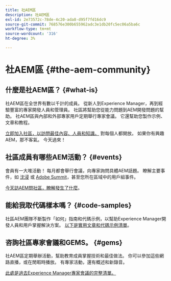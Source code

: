 ```yaml
---
title: 社AEM區
description: 社AEM區
exl-id: 2e73572c-78de-4c20-ada8-d95f7fd16dc9
source-git-commit: 768576e300b655962adc3e1db20fc5ec06a5ba6c
workflow-type: tm+mt
source-wordcount: '316'
ht-degree: 3%

---
```


# 社AEM區 {#the-aem-community}

## 什麼是社AEM區？ {#what-is}

社AEM區在全世界有數以千計的成員。 從新人到Experience Manager，再到經驗豐富的專家開發人員和管理員。 社區將幫助您從能力問題到AEM開發問題的幫助。 社AEM區與內部和外部專家用戶定期舉行專家會議。 它還幫助您製作示例、文章和教程。

[立即加入社區，以訪問最佳內容、人員和知識。](https://experienceleaguecommunities.adobe.com/t5/adobe-experience-manager/ct-p/adobe-experience-manager-community) 對每個人都開放。 如果你有興趣AEM，那不客氣。 今天過來！

## 社區成員有哪些AEM活動？ {#events}

會員有一大堆活動！ 每月都會舉行會議，向專家詢問具體AEM話題。 瞭解主要事件，如 [沈浸](https://help-forums.adobe.com/content/adobeforums/en/experience-manager-forum/adobe-experience-manager.topic.html/forum__fb7p-the_immerseagendai.html) 或 [Adobe Summit](https://business.adobe.com/summit/adobe-summit.html)，甚至您所在區域中的用戶組事件。

[今天訪AEM問社區，瞭解發生了什麼](https://help-forums.adobe.com/content/adobeforums/en/experience-manager-forum/adobe-experience-manager.html)。

## 能給我取代碼樣本嗎？ {#code-samples}

社區AEM團隊不斷製作「如何」指南和代碼示例，以幫助Experience Manager開發人員和用戶掌握解決方案。 [以下是實用文章和代碼示例清單](https://experienceleaguecommunities.adobe.com/t5/adobe-experience-manager/ct-p/adobe-experience-manager-community)。

## 咨詢社區專家會議和GEMS。 {#gems}

社AEM區定期舉辦活動，幫助教育成員掌握技術和最佳做法。 你可以參加這些網路直播，或在閒暇時播放。 有專家活動，還有概述和新錄音。

[此處是過去Experience Manager專家會議的完整清單。](https://experienceleague.adobe.com/docs/experience-manager-guides-learn/tutorials/knowledge-base/expert-session/expert-session.html?lang=en)
